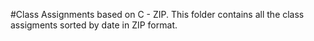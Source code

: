 #Class Assignments based on C - ZIP.
This folder contains all the class assigments sorted by date in ZIP format.

